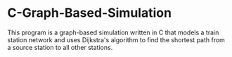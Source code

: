 # C-Graph-Based-Simulation
This program is a graph-based simulation written in C that models a train station network and uses Dijkstra's algorithm to find the shortest path from a source station to all other stations.
